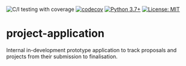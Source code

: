 ![C/I testing with coverage](https://github.com/Swiss-Polar-Institute/project-application/workflows/C/I%20testing%20with%20coverage/badge.svg)
[![codecov](https://codecov.io/gh/cpina/project-application/branch/master/graph/badge.svg)](https://codecov.io/gh/cpina/project-application)
[![Python 3.7+](https://img.shields.io/badge/python-3.7+-blue.svg)](https://www.python.org/downloads/)
[![License: MIT](https://img.shields.io/badge/License-MIT-yellow.svg)](https://opensource.org/licenses/MIT)

# project-application

Internal in-development prototype application to track proposals and projects from their submission to finalisation.


